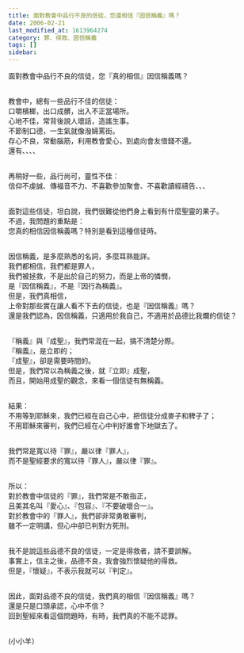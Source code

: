 ```yaml
---
title: 面對教會中品行不良的信徒，您還相信『因信稱義』嗎？
date: 2006-02-21
last_modified_at: 1613964274
category: 罪、得救、因信稱義
tags: []
sidebar: 
---
```


<p>面對教會中品行不良的信徒，您『真的相信』因信稱義嗎？</p>
<p><br/>
教會中，總有一些品行不佳的信徒：<br/>
口嚼檳榔，出口成髒，出入不正當場所。<br/>
心地不佳，常背後說人壞話，造謠生事。<br/>
不節制口德，一生氣就像潑婦罵街。<br/>
存心不良，常動腦筋，利用教會愛心，到處向會友借錢不還。<br/>
還有、、、、</p>
<p><br/>
再稍好一些，品行尚可，靈性不佳：<br/>
信仰不虔誠、傳福音不力、不喜歡參加聚會、不喜歡讀經禱告、、、</p>
<p><br/>
面對這些信徒，坦白說，我們很難從他們身上看到有什麼聖靈的果子。<br/>
不過，我問題的重點是：<br/>
您真的相信因信稱義嗎？特別是看到這種信徒時。</p>
<p><br/>
因信稱義，是多麼熟悉的名詞，多麼耳熟能詳。<br/>
我們都相信，我們都是罪人，<br/>
我們被拯救，不是出於自己的努力，而是上帝的憐憫，<br/>
是『因信稱義』，不是『因行為稱義』。<br/>
但是，我們真相信，<br/>
上帝對那些實在讓人看不下去的信徒，也是『因信稱義』嗎？<br/>
還是我們認為，因信稱義，只適用於我自己，不適用於品德比我爛的信徒？</p>
<p><br/>
『稱義』與『成聖』，我們常混在一起，搞不清楚分際。<br/>
『稱義』，是立即的；<br/>
『成聖』，卻是需要時間的。<br/>
但是，我們常以為稱義之後，就『立即』成聖，<br/>
而且，開始用成聖的觀念，來看一個信徒有無稱義。</p>
<p><br/>
結果：<br/>
不用等到耶穌來，我們已經在自己心中，把信徒分成麥子和稗子了；<br/>
不用耶穌來審判，我們已經在心中判好誰會下地獄去了。</p>
<p><br/>
我們常是寬以待『罪』，嚴以律『罪人』，<br/>
而不是聖經要求的寬以待『罪人』，嚴以律『罪』。</p>
<p><br/>
所以：<br/>
對於教會中信徒的『罪』，我們常是不敢指正，<br/>
且美其名叫『愛心』、『包容』、『不要破壞合一』。<br/>
對於教會中的『罪人』，我們卻非常勇敢審判，<br/>
雖不一定明講，但心中卻已判對方死刑。</p>
<p><br/>
我不是說這些品德不良的信徒，一定是得救者，請不要誤解。<br/>
事實上，信主之後，品德不良，我會強烈懷疑他的得救。<br/>
但是，『懷疑』，不表示我就可以『判定』。</p>
<p><br/>
因此，面對品德不良的信徒，我們真的相信『因信稱義』嗎？<br/>
還是只是口頭承認，心中不信？<br/>
回到聖經來看這個問題時，有時，我們真的不能不認罪。</p>
<p><br/>
(小小羊）</p>
